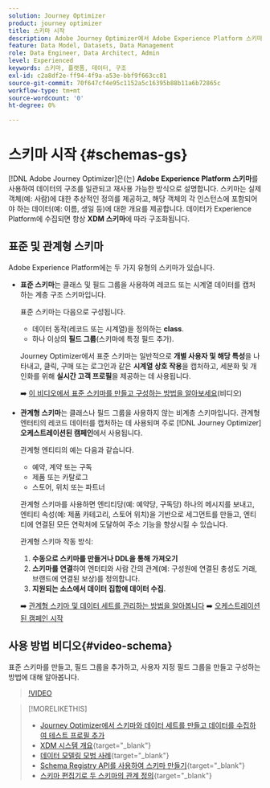```yaml
---
solution: Journey Optimizer
product: journey optimizer
title: 스키마 시작
description: Adobe Journey Optimizer에서 Adobe Experience Platform 스키마를 사용하는 방법 알아보기
feature: Data Model, Datasets, Data Management
role: Data Engineer, Data Architect, Admin
level: Experienced
keywords: 스키마, 플랫폼, 데이터, 구조
exl-id: c2a8df2e-ff94-4f9a-a53e-bbf9f663cc81
source-git-commit: 70f647cf4e95c1152a5c16395b88b11a6b72865c
workflow-type: tm+mt
source-wordcount: '0'
ht-degree: 0%

---
```


# 스키마 시작 {#schemas-gs}

[!DNL Adobe Journey Optimizer]은(는) **Adobe Experience Platform 스키마**&#x200B;를 사용하여 데이터의 구조를 일관되고 재사용 가능한 방식으로 설명합니다. 스키마는 실제 객체(예: 사람)에 대한 추상적인 정의를 제공하고, 해당 객체의 각 인스턴스에 포함되어야 하는 데이터(예: 이름, 생일 등)에 대한 개요를 제공합니다. 데이터가 Experience Platform에 수집되면 항상 **XDM 스키마**&#x200B;에 따라 구조화됩니다.

## 표준 및 관계형 스키마

Adobe Experience Platform에는 두 가지 유형의 스키마가 있습니다.

* **표준 스키마**&#x200B;는 클래스 및 필드 그룹을 사용하여 레코드 또는 시계열 데이터를 캡처하는 계층 구조 스키마입니다.

  표준 스키마는 다음으로 구성됩니다.

   * 데이터 동작(레코드 또는 시계열)을 정의하는 **class**.
   * 하나 이상의 **필드 그룹**(스키마에 특정 필드 추가).

  Journey Optimizer에서 표준 스키마는 일반적으로 **개별 사용자 및 해당 특성**&#x200B;을 나타내고, 클릭, 구매 또는 로그인과 같은 **시계열 상호 작용**&#x200B;을 캡처하고, 세분화 및 개인화를 위해 **실시간 고객 프로필**&#x200B;을 제공하는 데 사용됩니다.

  ➡️ [이 비디오에서 표준 스키마를 만들고 구성하는 방법을 알아보세요](#video-schema)(비디오)

* **관계형 스키마**&#x200B;는 클래스나 필드 그룹을 사용하지 않는 비계층 스키마입니다. 관계형 엔터티의 레코드 데이터를 캡처하는 데 사용되며 주로 [!DNL Journey Optimizer] **오케스트레이션된 캠페인**&#x200B;에서 사용됩니다.

  관계형 엔티티의 예는 다음과 같습니다.
   * 예약, 계약 또는 구독
   * 제품 또는 카탈로그
   * 스토어, 위치 또는 파트너

  관계형 스키마를 사용하면 엔티티당(예: 예약당, 구독당) 하나의 메시지를 보내고, 엔티티 속성(예: 제품 카테고리, 스토어 위치)을 기반으로 세그먼트를 만들고, 엔티티에 연결된 모든 연락처에 도달하여 주소 기능을 향상시킬 수 있습니다.

  관계형 스키마 작동 방식:

   1. **수동으로 스키마를 만들거나 DDL을 통해 가져오기**
   1. **스키마를 연결**&#x200B;하여 엔터티와 사람 간의 관계(예: 구성원에 연결된 충성도 거래, 브랜드에 연결된 보상)를 정의합니다.
   1. **지원되는 소스에서 데이터 집합에 데이터 수집**.

  ➡️ [관계형 스키마 및 데이터 세트를 관리하는 방법을 알아봅니다](../orchestrated/gs-schemas.md)
➡️ [오케스트레이션된 캠페인 시작](../orchestrated/gs-schemas.md)

## 사용 방법 비디오{#video-schema}

표준 스키마를 만들고, 필드 그룹을 추가하고, 사용자 지정 필드 그룹을 만들고 구성하는 방법에 대해 알아봅니다.

>[!VIDEO](https://video.tv.adobe.com/v/334461?quality=12)

>[!MORELIKETHIS]
>
>* [Journey Optimizer에서 스키마와 데이터 세트를 만들고 데이터를 수집하여 테스트 프로필 추가](../audience/creating-test-profiles.md)
>* [XDM 시스템 개요](https://experienceleague.adobe.com/docs/experience-platform/xdm/home.html?lang=ko-KR){target="_blank"}
>* [데이터 모델링 모범 사례](https://experienceleague.adobe.com/docs/experience-platform/xdm/schema/best-practices.html?lang=ko){target="_blank"}
>* [Schema Registry API를 사용하여 스키마 만들기](https://experienceleague.adobe.com/docs/experience-platform/xdm/tutorials/create-schema-api.html?lang=ko){target="_blank"}
>* [스키마 편집기로 두 스키마의 관계 정의](https://experienceleague.adobe.com/docs/experience-platform/xdm/tutorials/relationship-ui.html?lang=ko){target="_blank"}
